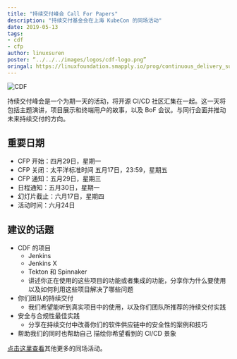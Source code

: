 ```yaml
---
title: "持续交付峰会 Call For Papers"
description: "持续交付基金会在上海 KubeCon 的同场活动"
date: 2019-05-13
tags:
- cdf
- cfp
author: linuxsuren
poster: “../../../images/logos/cdf-logo.png”
oringal: https://linuxfoundation.smapply.io/prog/continuous_delivery_summit_china_2019/
---
```


![CDF](../../../images/logos/cdf-logo.png)

持续交付峰会是一个为期一天的活动，将开源 CI/CD 社区汇集在一起。这一天将包括主题演讲，项目展示和终端用户的故事，以及 BoF 会议。与同行会面并推动未来持续交付的方向。

## 重要日期
* CFP 开始：四月29日，星期一
* CFP 关闭：太平洋标准时间 五月17日，23:59，星期五
* CFP 通知：五月29日，星期三
* 日程通知：五月30日，星期一
* 幻灯片截止：六月17日，星期四
* 活动时间：六月24日

## 建议的话题
* CDF 的项目
    * Jenkins
    * Jenkins X
    * Tekton 和 Spinnaker
    * 讲述你正在使用的这些项目的功能或者集成的功能，分享你为什么要使用以及如何利用这些项目解决了哪些问题
* 你们团队的持续交付
    * 我们希望能听到真实项目中的使用，以及你们团队所推荐的持续交付实践
* 安全与合规性最佳实践
    * 分享在持续交付中改善你们的软件供应链中的安全性的案例和技巧
* 帮助我们的同时也帮助自己
    描绘你希望看到的 CI/CD 景象

[点击这里查看](https://www.lfasiallc.com/events/kubecon-cloudnativecon-china-2019/co-located-events/)其他更多的同场活动。
